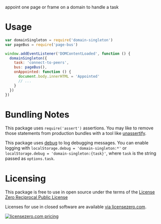 appoint one page or frame on a domain to handle a task

# Usage

```javascript
var domainSingleton = require('domain-singleton')
var pageBus = require('page-bus')

window.addEventListener('DOMContentLoaded', function () {
  domainSingleton({
    task: 'connect-to-peers',
    bus: pageBus(),
    onAppointed: function () {
      document.body.innerHTML = 'Appointed'
      // ...
    }
  })
})
```

# Bundling Notes

This package uses `require('assert')` assertions.  You may like to remove those statements from production bundles with a tool like [unassertify](https://www.npmjs.com/package/unassertify).

This package uses [debug](https://www.npmjs.com/package/debug) to log debugging messages.  You can enable logging with `localStorage.debug = 'domain-singleton:*'` or `localStorage.debug = 'domain-singleton:{task}'`, where `task` is the string passed as `options.task`.

# Licensing

This package is free to use in open source under the terms of the [License Zero Reciprocal Public License](./LICENSE)

Licenses for use in closed software are available [via licensezero.com][project].

[![licensezero.com pricing](https://licensezero.com/projects/2f6a59b7-d9fc-469b-8414-660c1a534998/badge.svg)][project]

[project]: https://licensezero.com/projects/2f6a59b7-d9fc-469b-8414-660c1a534998
